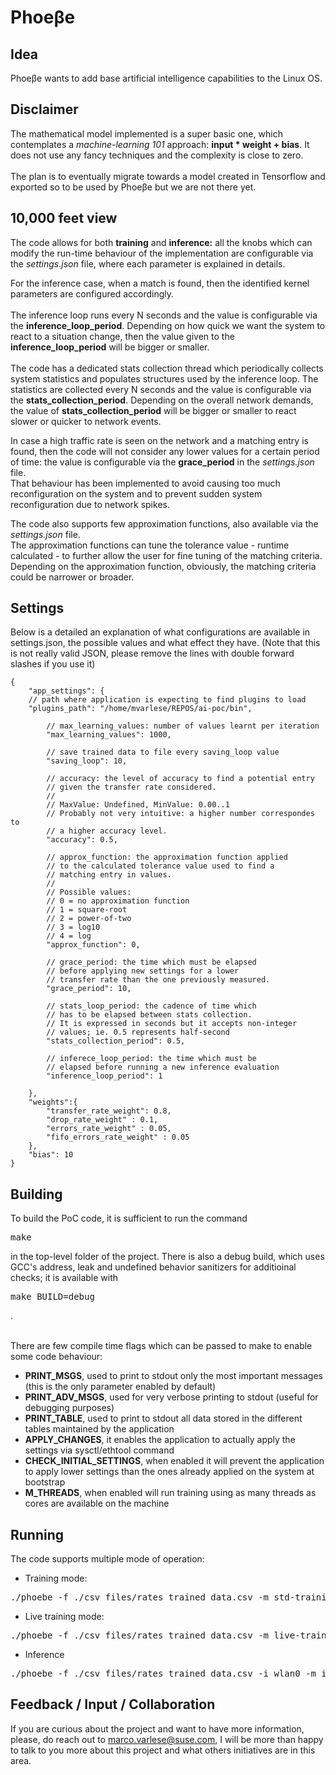 # Phoeβe

## Idea
<p>
Phoeβe wants to add base artificial intelligence capabilities to the Linux OS.
</p>

## Disclaimer
<p>
The mathematical model implemented is a super basic one, which contemplates a <i>machine-learning 101</i> approach: 
<strong>input * weight + bias</strong>. It does not use any fancy techniques and the complexity is close to zero.<br><br>
The plan is to eventually migrate towards a model created in Tensorflow and exported so to be used by Phoeβe but 
we are not there yet.
</p>

## 10,000 feet view
<p>
The code allows for both <strong>training</strong> and <strong>inference:</strong> all the knobs which can 
modify the run-time behaviour of the implementation are configurable via the <i>settings.json</i> file,
where each parameter is explained in details.
</p>

<p>
For the inference case, when a match is found, then the identified kernel parameters are configured accordingly.<br><br>
The inference loop runs every N seconds and the value is configurable via the <strong>inference_loop_period</strong>. 
Depending on how quick we want the system to react to a situation change, then the value given to the 
<strong>inference_loop_period</strong> will be bigger or smaller.<br><br>
The code has a dedicated stats collection thread which periodically collects system statistics and populates structures 
used by the inference loop. The statistics are collected every N seconds and the value is configurable via the 
<strong>stats_collection_period</strong>. Depending on the overall network demands, the value of 
<strong>stats_collection_period</strong> will be bigger or smaller to react slower or quicker to network events.
</p>

<p>
In case a high traffic rate is seen on the network and a matching entry is found, then the code will not consider
any lower values for a certain period of time: the value is configurable via the <strong>grace_period</strong> in
the <i>settings.json</i> file. <br>
That behaviour has been implemented to avoid causing too much reconfiguration on the system and to prevent
sudden system reconfiguration due to network spikes.
</p>

<p>
The code also supports few approximation functions, also available via the <i>settings.json</i> file.<br>
The approximation functions can tune the tolerance value - runtime calculated - to further allow the user for fine 
tuning of the matching criteria. Depending on the approximation function, obviously, the matching criteria could be
narrower or broader.
</p>

## Settings

Below is a detailed an explanation of what configurations are available in settings.json, the possible values and what effect they have. (Note that this is not really valid JSON, please remove the lines with double forward slashes if you use it)

```
{
    "app_settings": {
	// path where application is expecting to find plugins to load
	"plugins_path": "/home/mvarlese/REPOS/ai-poc/bin",

        // max_learning_values: number of values learnt per iteration
        "max_learning_values": 1000,

        // save trained data to file every saving_loop value
        "saving_loop": 10,

        // accuracy: the level of accuracy to find a potential entry
        // given the transfer rate considered.
        //
        // MaxValue: Undefined, MinValue: 0.00..1
        // Probably not very intuitive: a higher number correspondes to
        // a higher accuracy level.
        "accuracy": 0.5,

        // approx_function: the approximation function applied
        // to the calculated tolerance value used to find a
        // matching entry in values.
        //
        // Possible values:
        // 0 = no approximation function
        // 1 = square-root
        // 2 = power-of-two
        // 3 = log10
        // 4 = log
        "approx_function": 0,

        // grace_period: the time which must be elapsed
        // before applying new settings for a lower
        // transfer rate than the one previously measured.
        "grace_period": 10,

        // stats_loop_period: the cadence of time which
        // has to be elapsed between stats collection.
        // It is expressed in seconds but it accepts non-integer
        // values; ie. 0.5 represents half-second
        "stats_collection_period": 0.5,

        // inferece_loop_period: the time which must be
        // elapsed before running a new inference evaluation
        "inference_loop_period": 1

    },
    "weights":{
        "transfer_rate_weight": 0.8,
        "drop_rate_weight" : 0.1,
        "errors_rate_weight" : 0.05,
        "fifo_errors_rate_weight" : 0.05
    },
    "bias": 10
}
```

## Building
<p>
To build the PoC code, it is sufficient to run the command <pre>make</pre> in the top-level folder of the project. There is also a debug build, which uses GCC's address, leak and undefined behavior sanitizers for additioinal checks; it is available with <pre>make BUILD=debug</pre>.<br><br>

There are few compile time flags which can be passed to make to enable some code behaviour:<br>
* <strong>PRINT_MSGS</strong>, used to print to stdout only the most important messages (this is the only parameter enabled by default)<br>
* <strong>PRINT_ADV_MSGS</strong>, used for very verbose printing to stdout (useful for debugging purposes)<br>
* <strong>PRINT_TABLE</strong>, used to print to stdout all data stored in the different tables maintained by the application<br>
* <strong>APPLY_CHANGES</strong>, it enables the application to actually apply the settings via sysctl/ethtool command<br>
* <strong>CHECK_INITIAL_SETTINGS</strong>, when enabled it will prevent the application to apply lower settings than the ones already applied on the system at bootstrap<br>
* <strong>M_THREADS</strong>, when enabled will run training using as many threads as cores are available on the machine
</p>

## Running
<p>
The code supports multiple mode of operation:

* Training mode:
<pre>./phoebe -f ./csv_files/rates_trained_data.csv -m std-training -s settings.json</pre>

* Live training mode:
<pre>./phoebe -f ./csv_files/rates_trained_data.csv -m live-training -s settings.json</pre>

* Inference
<pre>./phoebe -f ./csv_files/rates_trained_data.csv -i wlan0 -m inference -s settings.json</pre>
</p>

## Feedback / Input / Collaboration
<p>
If you are curious about the project and want to have more information, please, do reach out to <a href="mailto:marco.varlese@suse.com">marco.varlese@suse.com</a>, I will be more than happy to talk to you more about this project and what others initiatives are in this area.<br>
</p>
